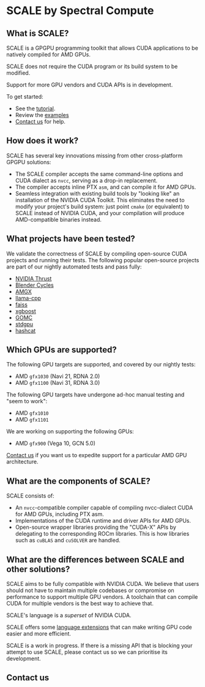 # SCALE by Spectral Compute

## What is SCALE?

SCALE is a GPGPU programming toolkit that allows CUDA applications to be
natively compiled for AMD GPUs.

SCALE does not require the CUDA program or its build system to be modified.

Support for more GPU vendors and CUDA APIs is in development.

To get started:

- See the [tutorial](./manual/02-how-to-use.md).
- Review the [examples](./examples/index.md)
- [Contact us](#contact-us) for help.

## How does it work?

SCALE has several key innovations missing from other cross-platform GPGPU
solutions:

- The SCALE compiler accepts the same command-line options and CUDA dialect
  as `nvcc`, serving as a drop-in replacement.
- The compiler accepts inline PTX `asm`, and can compile it for AMD GPUs.
- Seamless integration with existing build tools by "looking like" an
  installation of the NVIDIA CUDA Toolkit.
  This eliminates the need to modify your project's build system: just point
  `cmake` (or equivalent) to SCALE instead of NVIDIA CUDA, and your compilation
  will produce AMD-compatible binaries instead.

## What projects have been tested?

We validate the correctness of SCALE by compiling open-source CUDA projects and
running their tests.
The following popular open-source projects are part of our nightly automated
tests and pass fully:

- [NVIDIA Thrust](https://github.com/NVIDIA/thrust)
- [Blender Cycles](https://github.com/blender/cycles)
- [AMGX](https://github.com/NVIDIA/AMGX)
- [llama-cpp](https://github.com/ggerganov/llama.cpp)
- [faiss](https://github.com/facebookresearch/faiss)
- [xgboost](https://github.com/dmlc/xgboost)
- [GOMC](https://github.com/GOMC-WSU/GOMC)
- [stdgpu](https://github.com/stotko/stdgpu)
- [hashcat](https://github.com/hashcat/hashcat)

## Which GPUs are supported?

The following GPU targets are supported, and covered by our nightly tests:

- AMD `gfx1030` (Navi 21, RDNA 2.0)
- AMD `gfx1100` (Navi 31, RDNA 3.0)

The following GPU targets have undergone ad-hoc manual testing and "seem to 
work":

- AMD `gfx1010`
- AMD `gfx1101`

We are working on supporting the following GPUs:

- AMD `gfx900` (Vega 10, GCN 5.0)

[Contact us](#contact-us) if you want us to expedite support for a particular AMD GPU
architecture.

## What are the components of SCALE?

SCALE consists of:

- An `nvcc`-compatible compiler capable of compiling nvcc-dialect CUDA for AMD
  GPUs, including PTX asm.
- Implementations of the CUDA runtime and driver APIs for AMD GPUs.
- Open-source wrapper libraries providing the "CUDA-X" APIs by delegating to the
  corresponding ROCm libraries.
  This is how libraries such as `cuBLAS` and `cuSOLVER` are handled.

## What are the differences between SCALE and other solutions?

SCALE aims to be fully compatible with NVIDIA CUDA.
We believe that users should not have to maintain multiple codebases or
compromise on performance to support multiple GPU vendors. A toolchain that 
can compile CUDA for multiple vendors is the best way to achieve that.

SCALE's language is a _superset_ of NVIDIA CUDA.

SCALE offers some [language extensions](./manual/language-extensions.md)
that can make writing GPU code easier and more efficient.

SCALE is a work in progress. If there is a missing API that is blocking your
attempt to use SCALE, please contact us so we can prioritise its development.

## Contact us

<!-- TODO: provide contact info -->
